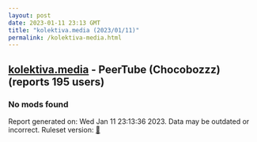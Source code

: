 ```yaml
---
layout: post
date: 2023-01-11 23:13 GMT
title: "kolektiva.media (2023/01/11)"
permalink: /kolektiva-media.html
---
```



## [kolektiva.media](https://kolektiva.media) - PeerTube (Chocobozzz) (reports 195 users)

### No mods found

Report generated on: Wed Jan 11 23:13:36 2023. Data may be outdated or incorrect.
Ruleset version: [🧁](/version-cupcake)
